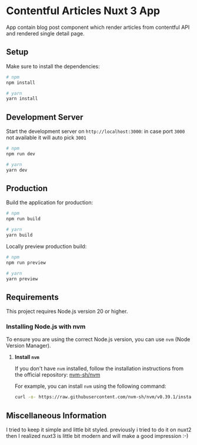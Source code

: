 # Contentful Articles Nuxt 3 App

App contain blog post component which render articles from contentful API and rendered single detail page.


## Setup

Make sure to install the dependencies:

```bash
# npm
npm install

# yarn
yarn install

```

## Development Server

Start the development server on `http://localhost:3000`: in case port `3000` not available it will auto pick `3001`

```bash
# npm
npm run dev

# yarn
yarn dev

```

## Production

Build the application for production:

```bash
# npm
npm run build

# yarn
yarn build

```

Locally preview production build:

```bash
# npm
npm run preview

# yarn
yarn preview

```

## Requirements

This project requires Node.js version 20 or higher.

### Installing Node.js with nvm

To ensure you are using the correct Node.js version, you can use `nvm` (Node Version Manager).

1. **Install `nvm`**

   If you don't have `nvm` installed, follow the installation instructions from the official repository: [nvm-sh/nvm](https://github.com/nvm-sh/nvm)

   For example, you can install `nvm` using the following command:

   ```bash
   curl -o- https://raw.githubusercontent.com/nvm-sh/nvm/v0.39.1/install.sh | bash

## Miscellaneous Information
I tried to keep it simple and little bit styled. previously i tried to do it on nuxt2 then I realized nuxt3 is little bit modern and will make a good impression :-)